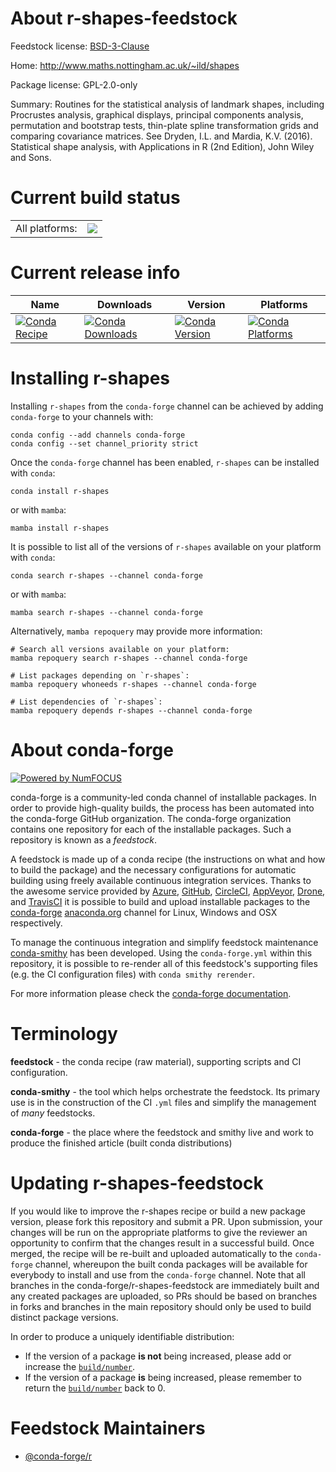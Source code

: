 About r-shapes-feedstock
========================

Feedstock license: [BSD-3-Clause](https://github.com/conda-forge/r-shapes-feedstock/blob/main/LICENSE.txt)

Home: http://www.maths.nottingham.ac.uk/~ild/shapes

Package license: GPL-2.0-only

Summary: Routines for the statistical analysis of landmark shapes, including Procrustes analysis, graphical displays, principal components analysis, permutation and bootstrap tests, thin-plate spline transformation grids and comparing covariance matrices. See Dryden, I.L. and Mardia, K.V. (2016). Statistical shape analysis, with Applications in R (2nd Edition), John Wiley and Sons.

Current build status
====================


<table><tr><td>All platforms:</td>
    <td>
      <a href="https://dev.azure.com/conda-forge/feedstock-builds/_build/latest?definitionId=14724&branchName=main">
        <img src="https://dev.azure.com/conda-forge/feedstock-builds/_apis/build/status/r-shapes-feedstock?branchName=main">
      </a>
    </td>
  </tr>
</table>

Current release info
====================

| Name | Downloads | Version | Platforms |
| --- | --- | --- | --- |
| [![Conda Recipe](https://img.shields.io/badge/recipe-r--shapes-green.svg)](https://anaconda.org/conda-forge/r-shapes) | [![Conda Downloads](https://img.shields.io/conda/dn/conda-forge/r-shapes.svg)](https://anaconda.org/conda-forge/r-shapes) | [![Conda Version](https://img.shields.io/conda/vn/conda-forge/r-shapes.svg)](https://anaconda.org/conda-forge/r-shapes) | [![Conda Platforms](https://img.shields.io/conda/pn/conda-forge/r-shapes.svg)](https://anaconda.org/conda-forge/r-shapes) |

Installing r-shapes
===================

Installing `r-shapes` from the `conda-forge` channel can be achieved by adding `conda-forge` to your channels with:

```
conda config --add channels conda-forge
conda config --set channel_priority strict
```

Once the `conda-forge` channel has been enabled, `r-shapes` can be installed with `conda`:

```
conda install r-shapes
```

or with `mamba`:

```
mamba install r-shapes
```

It is possible to list all of the versions of `r-shapes` available on your platform with `conda`:

```
conda search r-shapes --channel conda-forge
```

or with `mamba`:

```
mamba search r-shapes --channel conda-forge
```

Alternatively, `mamba repoquery` may provide more information:

```
# Search all versions available on your platform:
mamba repoquery search r-shapes --channel conda-forge

# List packages depending on `r-shapes`:
mamba repoquery whoneeds r-shapes --channel conda-forge

# List dependencies of `r-shapes`:
mamba repoquery depends r-shapes --channel conda-forge
```


About conda-forge
=================

[![Powered by
NumFOCUS](https://img.shields.io/badge/powered%20by-NumFOCUS-orange.svg?style=flat&colorA=E1523D&colorB=007D8A)](https://numfocus.org)

conda-forge is a community-led conda channel of installable packages.
In order to provide high-quality builds, the process has been automated into the
conda-forge GitHub organization. The conda-forge organization contains one repository
for each of the installable packages. Such a repository is known as a *feedstock*.

A feedstock is made up of a conda recipe (the instructions on what and how to build
the package) and the necessary configurations for automatic building using freely
available continuous integration services. Thanks to the awesome service provided by
[Azure](https://azure.microsoft.com/en-us/services/devops/), [GitHub](https://github.com/),
[CircleCI](https://circleci.com/), [AppVeyor](https://www.appveyor.com/),
[Drone](https://cloud.drone.io/welcome), and [TravisCI](https://travis-ci.com/)
it is possible to build and upload installable packages to the
[conda-forge](https://anaconda.org/conda-forge) [anaconda.org](https://anaconda.org/)
channel for Linux, Windows and OSX respectively.

To manage the continuous integration and simplify feedstock maintenance
[conda-smithy](https://github.com/conda-forge/conda-smithy) has been developed.
Using the ``conda-forge.yml`` within this repository, it is possible to re-render all of
this feedstock's supporting files (e.g. the CI configuration files) with ``conda smithy rerender``.

For more information please check the [conda-forge documentation](https://conda-forge.org/docs/).

Terminology
===========

**feedstock** - the conda recipe (raw material), supporting scripts and CI configuration.

**conda-smithy** - the tool which helps orchestrate the feedstock.
                   Its primary use is in the construction of the CI ``.yml`` files
                   and simplify the management of *many* feedstocks.

**conda-forge** - the place where the feedstock and smithy live and work to
                  produce the finished article (built conda distributions)


Updating r-shapes-feedstock
===========================

If you would like to improve the r-shapes recipe or build a new
package version, please fork this repository and submit a PR. Upon submission,
your changes will be run on the appropriate platforms to give the reviewer an
opportunity to confirm that the changes result in a successful build. Once
merged, the recipe will be re-built and uploaded automatically to the
`conda-forge` channel, whereupon the built conda packages will be available for
everybody to install and use from the `conda-forge` channel.
Note that all branches in the conda-forge/r-shapes-feedstock are
immediately built and any created packages are uploaded, so PRs should be based
on branches in forks and branches in the main repository should only be used to
build distinct package versions.

In order to produce a uniquely identifiable distribution:
 * If the version of a package **is not** being increased, please add or increase
   the [``build/number``](https://docs.conda.io/projects/conda-build/en/latest/resources/define-metadata.html#build-number-and-string).
 * If the version of a package **is** being increased, please remember to return
   the [``build/number``](https://docs.conda.io/projects/conda-build/en/latest/resources/define-metadata.html#build-number-and-string)
   back to 0.

Feedstock Maintainers
=====================

* [@conda-forge/r](https://github.com/conda-forge/r/)


